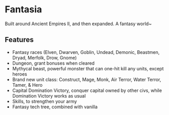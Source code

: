 # Fantasia
Built around Ancient Empires II, and then expanded. A fantasy world~

## Features
- Fantasy races (Elven, Dwarven, Goblin, Undead, Demonic, Beastmen, Dryad, Merfolk, Drow, Gnome)
- Dungeon, grant bonuses when cleared
- Mythycal beast, powerful monster that can one-hit kill any units, except heroes
- Brand new unit class: Construct, Mage, Monk, Air Terror, Water Terror, Tamer, & Hero
- Capital Domination Victory, conquer capital owned by other civs, while Domination Victory works as usual
- Skills, to strengthen your army
- Fantasy tech tree, combined with vanilla